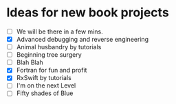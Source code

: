 # Ideas for new book projects

- [ ] We will be there in a few mins.
- [x] Advanced debugging and reverse engineering
- [ ] Animal husbandry by tutorials
- [ ] Beginning tree surgery
- [ ] Blah Blah
- [x] Fortran for fun and profit
- [x] RxSwift by tutorials
- [ ] I'm on the next Level
- [ ] Fifty shades of Blue
